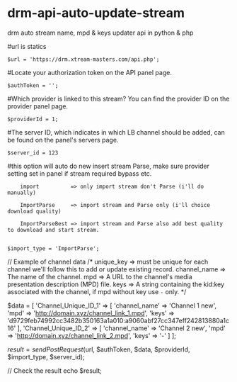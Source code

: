 # drm-api-auto-update-stream
drm auto stream name, mpd &amp; keys updater api in python &amp; php

#url is statics

`$url = 'https://drm.xtream-masters.com/api.php';`

#Locate your authorization token on the API panel page.

`$authToken = '';`

#Which provider is linked to this stream? You can find the provider ID on the provider panel page.

`$providerId = 1;`

#The server ID, which indicates in which LB channel should be added, can be found on the panel's servers page.

`$server_id = 123`

#this option will auto do new insert stream Parse, make sure provider setting set in panel if stream required bypass etc.
```
	import			=> only import stream don't Parse (i'll do manually)
	
	ImportParse		=> import stream and Parse only (i'll choice download quality)
	
	ImportParseBest	=> import stream and Parse also add best quality to download and start stream.
	
```

`$import_type = 'ImportParse';`


// Example of channel data
/*
	unique_key =>		must be unique for each channel we'll follow this to add or update existing record.
		channel_name => 	The name of the channel.
		mpd => 				A URL to the channel's media presentation description (MPD) file.
		keys => 			A string containing the kid:key associated with the channel, if mpd without key use `-` only.
*/

$data = [
    'Channel_Unique_ID_1' => [
        'channel_name' => 'Channel 1 new',
        'mpd' => 'http://domain.xyz/channel_link_1.mpd',
        'keys' => 'd9729feb74992cc3482b350163a1a010:a9060abf27cc347eff242813880a1c16'
    ],
    'Channel_Unique_ID_2' => [
        'channel_name' => 'Channel 2 new',
        'mpd' => 'http://domain.xyz/channel_link_2.mpd',
        'keys' => '-'
    ]
];



$result = sendPostRequest($url, $authToken, $data, $providerId, $import_type, $server_id);

// Check the result
echo $result;
